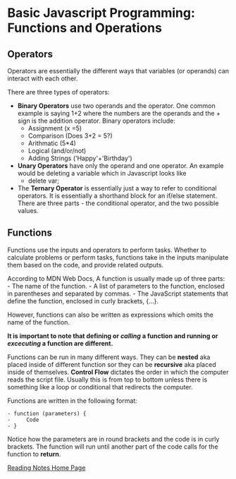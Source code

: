 # Basic Javascript Programming: Functions and Operations

## Operators
Operators are essentially the different ways that variables (or operands) can interact with each other. 

There are three types of operators:
- **Binary Operators** use two operands and the operator. One common example is saying 1+2 where the numbers are the operands and the + sign is the addition operator. Binary operators include:
    - Assignment (x =5)
    - Comparison (Does 3+2 = 5?)
    - Arithmatic (5*4)
    - Logical (and/or/not)
    - Adding Strings ('Happy'+'Birthday')
- **Unary Operators** have only the operand and one operator. An example would be deleting a variable which in Javascript looks like 
    - delete var;
- The **Ternary Operator** is essentially just a way to refer to conditional operators. It is essentially a shorthand block for an if/else statement. There are three parts - the conditional operator, and the two possible values.  

## Functions
Functions use the inputs and operators to perform tasks. Whether to calculate problems or perform tasks, functions take in the inputs manipulate them based on the code, and provide related outputs.

According to MDN Web Docs, A function is usually made up of three parts:
    - The name of the function.
    - A list of parameters to the function, enclosed in parentheses and separated by commas.
    - The JavaScript statements that define the function, enclosed in curly brackets, {...}.

However, functions can also be written as expressions which omits the name of the function. 

**It is important to note that defining or *calling* a function and running or *excecuting* a function are different.**

Functions can be run in many different ways. They can be **nested** aka placed inside of different function sor they can be **recursive** aka placed inside of themselves. **Control Flow** dictates the order in which the computer reads the script file. Usually this is from top to bottom unless there is something like a loop or conditional that redirects the computer. 

Functions are written in the following format:

    - function (parameters) {
    -     Code
    - }

Notice how the parameters are in round brackets and the code is in curly brackets. The function will run until another part of the code calls for the function to **return**.


[Reading Notes Home Page](README.md)